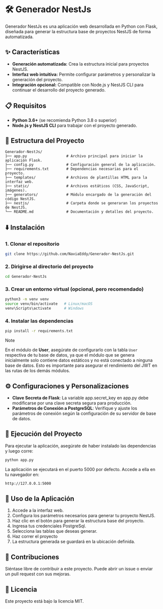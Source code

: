 # 🛠️ Generador NestJs

Generador NestJs es una aplicación web desarrollada en Python con Flask, diseñada para generar la estructura base de proyectos NestJS de forma automatizada.

## ✨ Características

- **Generación automatizada:** Crea la estructura inicial para proyectos NestJS.
- **Interfaz web intuitiva:** Permite configurar parámetros y personalizar la generación del proyecto.
- **Integración opcional:** Compatible con Node.js y NestJS CLI para continuar el desarrollo del proyecto generado.

## 📋 Requisitos

- **Python 3.6+** (se recomienda Python 3.8 o superior)
- **Node.js y NestJS CLI** para trabajar con el proyecto generado.

## 📁 Estructura del Proyecto
```plaintext
Generador-NestJs/
├── app.py                  # Archivo principal para iniciar la aplicación Flask.
├── config.py               # Configuración general de la aplicación.
├── requirements.txt        # Dependencias necesarias para el proyecto.
├── templates/              # Archivos de plantillas HTML para la interfaz web.
├── static/                 # Archivos estáticos (CSS, JavaScript, imágenes).
├── generators/             # Módulo encargado de la generación del código NestJS.
├── nestjs/                 # Carpeta donde se generaran los proyectos de NestJS.
└── README.md               # Documentación y detalles del proyecto.
```

## ⬇️ Instalación

### 1. Clonar el repositorio
```bash
git clone https://github.com/NaviaEddy/Generador-NestJs.git
```
### 2. Dirigirse al directorio del proyecto
```bash
cd Generador-NestJs
```
### 3. Crear un entorno virtual (opcional, pero recomendado)
```bash
python3 -m venv venv
source venv/bin/activate   # Linux/macOS
venv\Scripts\activate      # Windows
```
### 4. Instalar las dependencias
```bash
pip install -r requirements.txt
```
> [!NOTE]
> En el módulo de **User**, asegúrate de configurarlo con la tabla `User` respectiva de tu base de datos, ya que el módulo que se genera inicialmente solo contiene datos estáticos y no está conectado a ninguna
> base de datos. Esto es importante para asegurar el rendimiento del JWT en las rutas de los demás módulos.

## ⚙️ Configuraciones y Personalizaciones
  - **Clave Secreta de Flask**: La variable app.secret_key en app.py debe modificarse por una clave secreta segura para producción.
  - **Parámetros de Conexión a PostgreSQL**: Verifique y ajuste los parámetros de conexión según la configuración de su servidor de base de datos.

## 🚀 Ejecución del Proyecto

Para ejecutar la aplicación, asegúrate de haber instalado las dependencias y luego corre:
```bash
python app.py
```
La aplicación se ejecutará en el puerto 5000 por defecto. Accede a ella en tu navegador en:
```bash
http://127.0.0.1:5000
```
## 🔧 Uso de la Aplicación
  1. Accede a la interfaz web.
  2. Configura los parámetros necesarios para generar tu proyecto NestJS.
  3. Haz clic en el botón para generar la estructura base del proyecto.
  4. Ingresa tus credenciales PostgreSql.
  5. Selecciona las tablas que deseas generar.
  6. Haz correr el proyecto
  7. La estructura generada se guardará en la ubicación definida.

## 👥 Contribuciones
Siéntase libre de contribuir a este proyecto. Puede abrir un issue o enviar un pull request con sus mejoras.

## 📄 Licencia
Este proyecto está bajo la licencia MIT.
